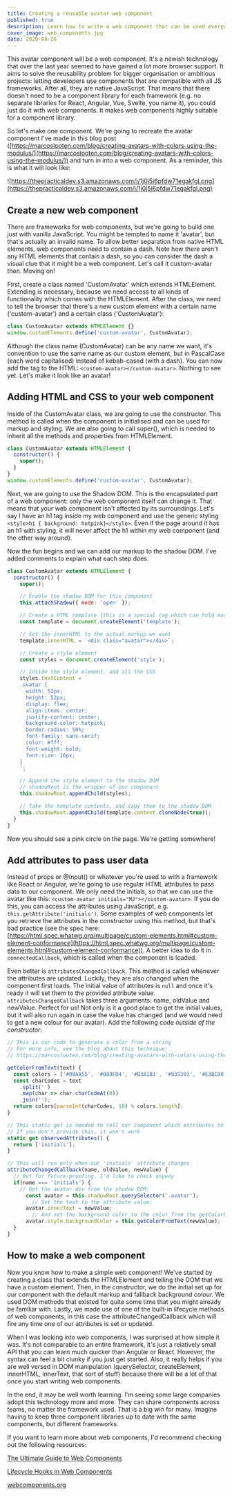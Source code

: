 ```yaml
---
title: Creating a reusable avatar web component
published: true
description: Learn how to write a web component that can be used everywhere
cover_image: web_components.jpg
date: 2020-08-26
---
```


This avatar component will be a web component. It's a newish technology that over the last year seemed to have gained a lot more browser support. It aims to solve the reusability problem for bigger organisation or ambitious projects: letting developers use components that are compatible with all JS frameworks. After all, they are native JavaScript. That means that there doesn't need to be a component library for each framework (e.g. no separate libraries for React, Angular, Vue, Svelte, you name it), you could just do it with web components. It makes web components highly suitable for a component library.

So let's make one component. We're going to recreate the avatar component I've made in this blog post ([https://marcoslooten.com/blog/creating-avatars-with-colors-using-the-modulus/](https://marcoslooten.com/blog/creating-avatars-with-colors-using-the-modulus/)) and turn in into a web component. As a reminder, this is what it will look like:

![https://thepracticaldev.s3.amazonaws.com/i/1j0j5i6pfdw71egakfgl.png](https://thepracticaldev.s3.amazonaws.com/i/1j0j5i6pfdw71egakfgl.png)

## Create a new web component

There are frameworks for web components, but we're going to build one just with vanilla JavaScript. You might be tempted to name it 'avatar', but that's actually an invalid name. To allow better separation from native HTML elements, web components need to contain a dash. Note how there aren't any HTML elements that contain a dash, so you can consider the dash a visual clue that it might be a web component. Let's call it custom-avatar then. Moving on!

First, create a class named 'CustomAvatar' which extends HTMLElement. Extending is necessary, because we need access to all kinds of functionality which comes with the HTMLElement. After the class, we need to tell the browser that there's a new custom element with a certain name ('custom-avatar') and a certain class ('CustomAvatar'):

```js
class CustomAvatar extends HTMLElement {}
window.customElements.define('custom-avatar', CustomAvatar);
```

Although the class name (CustomAvatar) can be any name we want, it's convention to use the same name as our custom element, but in PascalCase (each word capitalised) instead of kebab-cased (with a dash). You can now add the tag to the HTML: `<custom-avatar></custom-avatar>`. Nothing to see yet. Let's make it look like an avatar!

## Adding HTML and CSS to your web component

Inside of the CustomAvatar class, we are going to use the constructor. This method is called when the component is initialised and can be used for markup and styling. We are also going to call super(), which is needed to inherit all the methods and properties from HTMLElement.

```js
class CustomAvatar extends HTMLElement {
  constructor() {
    super();
  }
}
window.customElements.define('custom-avatar', CustomAvatar);
```

Next, we are going to use the Shadow DOM. This is the encapsulated part of a web component: only the web component itself can change it. That means that your web component isn't affected by its surroundings. Let's say I have an h1 tag inside my web component and use the generic styling `<style>h1 { background: hotpink}</style>`. Even if the page around it has an h1 with styling, it will never affect the h1 within my web component (and the other way around).

Now the fun begins and we can add our markup to the shadow DOM. I've added comments to explain what each step does.

```js
class CustomAvatar extends HTMLElement {
  constructor() {
    super();

    // Enable the shadow DOM for this component
    this.attachShadow({ mode: 'open' });

    // Create a HTML template (this is a special tag which can hold markup)
    const template = document.createElement('template');

    // Set the innerHTML to the actual markup we want
    template.innerHTML = `<div class="avatar"></div>`;

    // Create a style element
    const styles = document.createElement('style');

    // Inside the style element, add all the CSS
    styles.textContent = `
    .avatar {
      width: 52px;
      height: 52px;
      display: flex;
      align-items: center;
      justify-content: center;
      background-color: hotpink;
      border-radius: 50%;
      font-family: sans-serif;
      color: #fff;
      font-weight: bold;
      font-size: 16px;
    }
	`;

    // Append the style element to the shadow DOM
    // shadowRoot is the wrapper of our component
    this.shadowRoot.appendChild(styles);

    // Take the template contents, and copy them to the shadow DOM
    this.shadowRoot.appendChild(template.content.cloneNode(true));
  }
}
```

Now you should see a pink circle on the page. We're getting somewhere!

## Add attributes to pass user data

Instead of props or @Input() or whatever you're used to with a framework like React or Angular, we're going to use regular HTML attributes to pass data to our component. We only need the initials, so that we can use the avatar like this: `<custom-avatar initials="MJ"></custom-avatar>`. If you do this, you can access the attributes using JavaScript, e.g. `this.getAttribute('initials')`. Some examples of web components let you retrieve the attributes in the constructor using this method, but that's bad practice (see the spec here: [https://html.spec.whatwg.org/multipage/custom-elements.html#custom-element-conformance](https://html.spec.whatwg.org/multipage/custom-elements.html#custom-element-conformance)). A better idea to do it in `connectedCallback`, which is called when the component is loaded.

Even better is `attributesChangedCallback`. This method is called whenever the attributes are updated. Luckily, they are also changed when the component first loads. The initial value of attributes is `null` and once it's ready it will set them to the provided attribute value. `attributesChangedCallback` takes three arguments: name, oldValue and newValue. Perfect for us! Not only is it a good place to get the initial values, but it will also run again in case the value has changed (and we would need to get a new colour for our avatar). Add the following code _outside of the constructor_:

```js
// This is our code to generate a color from a string
// For more info, see the blog about this technique:
// https://marcoslooten.com/blog/creating-avatars-with-colors-using-the-modulus/

getColorFromText(text) {
  const colors = ['#00AA55', '#009FD4', '#B381B3', '#939393', '#E3BC00', '#D47500', '#DC2A2A'];
  const charCodes = text
    .split('')
    .map(char => char.charCodeAt(0))
    .join('');
  return colors[parseInt(charCodes, 10) % colors.length];
}

// This static get is needed to tell our component which attributes to watch
// If you don't provide this, it won't work
static get observedAttributes() {
  return ['initials'];
}

// This will run only when our 'initials' attribute changes
attributeChangedCallback(name, oldValue, newValue) {
  // But for future-proofing, I'd like to check anyway
  if(name === 'initials') {
    // Get the avatar div from the shadow DOM:
	  const avatar = this.shadowRoot.querySelector('.avatar');
		// Set the text to the attribute value:
	  avatar.innerText = newValue;
		// And set the background color to the color from the getColorFromText method
	  avatar.style.backgroundColor = this.getColorFromText(newValue);
  }
}
```

## How to make a web component

Now you know how to make a simple web component! We've started by creating a class that extends the HTMLElement and telling the DOM that we have a custom element. Then, in the constructor, we do the initial set up for our component with the default markup and fallback background colour. We used DOM methods that existed for quite some time that you might already be familiar with. Lastly, we made use of one of the built-in lifecycle methods of web components, in this case the attributeChangedCallback which will fire any time one of our attributes is set or updated.

When I was looking into web components, I was surprised at how simple it was. It's not comparable to an entire framework, it's just a relatively small API that you can learn much quicker than Angular or React. However, the syntax can feel a bit clunky if you just get started. Also, it really helps if you are well versed in DOM manipulation (querySelector, createElement, innerHTML, innerText, that sort of stuff) because there will be a lot of that once you start writing web components.

In the end, it may be well worth learning. I'm seeing some large companies adopt this technology more and more. They can share components across teams, no matter the framework used. That is a big win for many. Imagine having to keep three component libraries up to date with the same components, but different frameworks.

If you want to learn more about web components, I'd recommend checking out the following resources:

[The Ultimate Guide to Web Components](https://ultimatecourses.com/blog/the-ultimate-guide-to-web-components)

[Lifecycle Hooks in Web Components](https://ultimatecourses.com/blog/lifecycle-hooks-in-web-components)

[webcomponents.org](https://www.webcomponents.org/)
